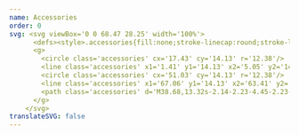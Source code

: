 ```yaml
---
name: Accessories
order: 0
svg: <svg viewBox='0 0 68.47 28.25' width='100%'> 
      <defs><style>.accessories{fill:none;stroke-linecap:round;stroke-linejoin:round;stroke-width:1.3px;}</style></defs> 
      <g> 
        <circle class='accessories' cx='17.43' cy='14.13' r='12.38'/> 
        <line class='accessories' x1='1.41' y1='14.13' x2='5.05' y2='14.13'/> 
        <circle class='accessories' cx='51.03' cy='14.13' r='12.38'/> 
        <line class='accessories' x1='67.06' y1='14.13' x2='63.41' y2='14.13'/> 
        <path class='accessories' d='M38.68,13.32s-2.14-2.23-4.45-2.23-4.44,2.23-4.44,2.23'/> 
      </g> 
    </svg>
translateSVG: false
---
```


